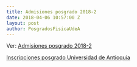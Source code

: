 ```yaml
---
title: Admisiones posgrado 2018-2
date: 2018-04-06 10:57:00 Z
layout: post
author: PosgradosFisicaUdeA
---
```


Ver: [Admisiones posgrado 2018-2](../../../../admision)

<!-- more -->
[Inscripciones posgrado Universidad de Antioquia](http://bit.ly/posgrado2018-2)
